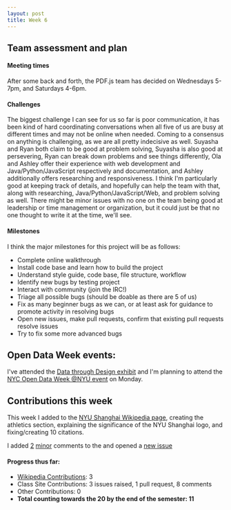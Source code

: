 ```yaml
---
layout: post
title: Week 6
---
```



Team assessment and plan
------

#### Meeting times
After some back and forth, the PDF.js team has decided on Wednesdays 5-7pm, and Saturdays 4-6pm.

#### Challenges
The biggest challenge I can see for us so far is poor communication, it has been kind of hard coordinating conversations when all five of us are busy at different times and may not be online when needed. Coming to a consensus on anything is challenging, as we are all pretty indecisive as well. Suyasha and Ryan both claim to be good at problem solving, Suyasha is also good at persevering, Ryan can break down problems and see things differently, Ola and Ashley offer their experience with web development and Java/Python/JavaScript respectively and documentation, and Ashley additionally offers researching and responsiveness. I think I'm particularly good at keeping track of details, and hopefully can help the team with that, along with researching, Java/Python/JavaScript/Web, and problem solving as well. There might be minor issues with no one on the team being good at leadership or time management or organization, but it could just be that no one thought to write it at the time, we'll see.

#### Milestones
I think the major milestones for this project will be as follows:
  - Complete online walkthrough
  - Install code base and learn how to build the project
  - Understand style guide, code base, file structure, workflow
  - Identify new bugs by testing project
  - Interact with community (join the IRC!)
  - Triage all possible bugs (should be doable as there are 5 of us)
  - Fix as many beginner bugs as we can, or at least ask for guidance to promote activity in resolving bugs
  - Open new issues, make pull requests, confirm that existing pull requests resolve issues
  - Try to fix some more advanced bugs


Open Data Week events:
------

I've attended the [Data through Design exhibit](http://www.open-data.nyc/#details80) and I'm planning to attend the [NYC Open Data Week @NYU event](http://www.open-data.nyc/#details75) on Monday.


Contributions this week
------

This week I added to the [NYU Shanghai Wikipedia page](https://en.wikipedia.org/wiki/New_York_University_Shanghai), creating the athletics section, explaining the significance of the NYU Shanghai logo, and fixing/creating 10 citations.

I added [2](https://github.com/joannakl/cs480_s18/issues/93) [minor](https://github.com/joannakl/cs480_s18/pull/91) comments to the and opened a [new issue](https://github.com/joannakl/cs480_s18/issues/95)

#### Progress thus far:
  - [Wikipedia Contributions](https://en.wikipedia.org/wiki/Special:Contributions/Dorasun): 3
  - Class Site Contributions: 3 issues raised, 1 pull request, 8 comments
  - Other Contributions: 0
  - **Total counting towards the 20 by the end of the semester: 11**
